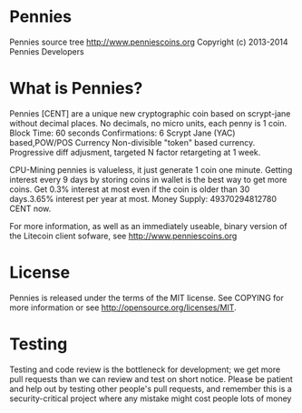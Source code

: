 Pennies
=======

Pennies source tree
http://www.penniescoins.org
Copyright (c) 2013-2014 Pennies Developers

What is Pennies?
=======
Pennies [CENT] are a unique new cryptographic coin based on scrypt-jane without decimal places.
No decimals, no micro units, each penny is 1 coin.
Block Time: 60 seconds
Confirmations: 6
Scrypt Jane (YAC) based,POW/POS Currency
Non-divisible "token" based currency.
Progressive diff adjusment, targeted N factor retargeting at 1 week.

CPU-Mining pennies is valueless, it just generate 1 coin one minute.
Getting interest every 9 days by storing coins in wallet is the best way to get more coins.
Get 0.3% interest at most even if the coin is older than 30 days.3.65% interest per year at most.
Money Supply: 49370294812780 CENT now.

For more information, as well as an immediately useable, binary version of the Litecoin client sofware, see http://www.penniescoins.org


License
=======
Pennies is released under the terms of the MIT license. See  COPYING  for more information or see http://opensource.org/licenses/MIT.


Testing
=======
Testing and code review is the bottleneck for development; we get more pull requests than we can review and test on short notice. Please be patient and help out by testing other people's pull requests, and remember this is a security-critical project where any mistake might cost people lots of money




